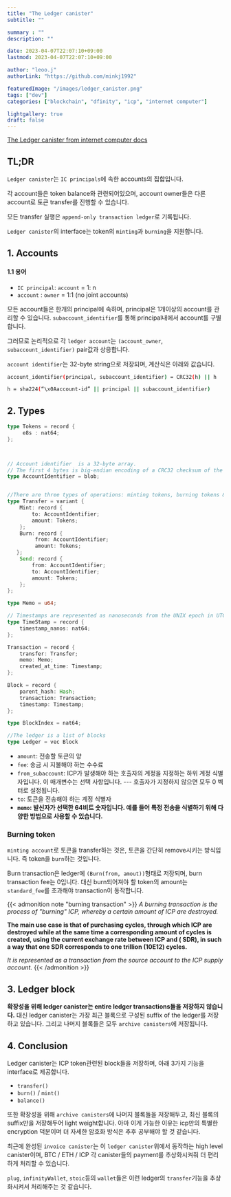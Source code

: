 ```yaml
---
title: "The Ledger canister"
subtitle: ""

summary : ""
description: ""

date: 2023-04-07T22:07:10+09:00
lastmod: 2023-04-07T22:07:10+09:00

author: "leoo.j"
authorLink: "https://github.com/minkj1992"

featuredImage: "/images/ledger_canister.png"
tags: ["dev"]
categories: ["blockchain", "dfinity", "icp", "internet computer"]

lightgallery: true
draft: false
---
```


[The Ledger canister from internet computer docs](https://internetcomputer.org/docs/current/references/ledger)
<!--more-->

## TL;DR

`Ledger canister`는 `IC principals`에 속한 accounts의 집합입니다.

각 account들은 token balance와 관련되어있으며, account owner들은 다른 account로 토큰 transfer를 진행할 수 있습니다.

모든 transfer 실행은 `append-only transaction ledger`로 기록됩니다.

`Ledger canister`의 interface는 token의 `minting`과 `burning`을 지원합니다.


## 1. Accounts

#### 1.1 용어
- `IC principal`: `account` = 1: n
- `account` : `owner` = 1:1 (no joint accounts)

모든 account들은 한개의 principal에 속하며, principal은 1개이상의 account를 관리할 수 있습니다. `subaccount_identifier`를 통해 principal내에서 account를 구별합니다.

그러므로 논리적으로 각 `ledger account`는 `(account_owner`, `subaccount_identifier)` pair값과 상응합니다.

`account identifier`는 32-byte string으로 저장되며, 계산식은 아래와 값습니다.

```sh
account_identifier(principal, subaccount_identifier) = CRC32(h) || h
```

```sh
h = sha224(“\x0Aaccount-id” || principal || subaccount_identifier)
```

## 2. Types

```rs
type Tokens = record {
     e8s : nat64;
};



// Account identifier  is a 32-byte array.
// The first 4 bytes is big-endian encoding of a CRC32 checksum of the last 28 bytes
type AccountIdentifier = blob;


//There are three types of operations: minting tokens, burning tokens & transferring tokens
type Transfer = variant {
    Mint: record {
        to: AccountIdentifier;
        amount: Tokens;
    };
    Burn: record {
         from: AccountIdentifier;
         amount: Tokens;
   };
    Send: record {
        from: AccountIdentifier;
        to: AccountIdentifier;
        amount: Tokens;
    };
};

type Memo = u64;

// Timestamps are represented as nanoseconds from the UNIX epoch in UTC timezone
type TimeStamp = record {
    timestamp_nanos: nat64;
};

Transaction = record {
    transfer: Transfer;
    memo: Memo;
    created_at_time: Timestamp;
};

Block = record {
    parent_hash: Hash;
    transaction: Transaction;
    timestamp: Timestamp;
};

type BlockIndex = nat64;

//The ledger is a list of blocks
type Ledger = vec Block
```

- `amount`: 전송할 토큰의 양
- `fee`: 송금 시 지불해야 하는 수수료
- `from_subaccount`: ICP가 발생해야 하는 호출자의 계정을 지정하는 하위 계정 식별자입니다. 이 매개변수는 선택 사항입니다. --- 호출자가 지정하지 않으면 모두 0 벡터로 설정됩니다.
- `to`: 토큰을 전송해야 하는 계정 식별자
- **`memo`: 발신자가 선택한 64비트 숫자입니다. 예를 들어 특정 전송을 식별하기 위해 다양한 방법으로 사용할 수 있습니다.**

### Burning token

`minting account`로 토큰을 transfer하는 것은, 토큰을 간단히 remove시키는 방식입니다. 즉 token을 `burn`하는 것입니다. 

Burn transaction은 ledger에 `(Burn(from, amout))`형태로 저장되며, burn transaction fee는 0입니다. 대신 burn되어져야 할 token의 amount는 `standard_fee`를 초과해야 transaction이 동작합니다.

{{< admonition note "burning transaction" >}}
_A burning transaction is the process of "burning" ICP, whereby a certain amount of ICP are destroyed._

**The main use case is that of purchasing cycles, through which ICP are destroyed while at the same time a corresponding amount of cycles is created, using the current exchange rate between ICP and ( SDR), in such a way that one SDR corresponds to one trillion (10E12) cycles.** 

_It is represented as a transaction from the source account to the ICP supply account._
{{< /admonition  >}}


## 3. Ledger block

**확장성을 위해 ledger canister는 entire ledger transactions들을 저장하지 않습니다.** 대신 ledger canister는 가장 최근 블록으로 구성된 suffix of the ledger를 저장하고 있습니다. 그리고 나머지 블록들은 모두 `archive canisters`에 저장됩니다.

## 4. Conclusion

Ledger canister는 ICP token관련된 block들을 저장하며, 아래 3가지 기능을 interface로 제공합니다.

- `transfer()`
- `burn()` / `mint()`
- `balance()`

또한 확장성을 위해 `archive canisters`에 나머지 블록들을 저장해두고, 최신 블록의 suffix만을 저장해두어 light weight합니다. 아마 이게 가능한 이유는 icp만의 특별한 encryption 덕분이며 더 자세한 암호화 방식은 추후 공부해야 할 것 같습니다.

최근에 완성된 `invoice canister`는 이 `ledger canister`위에서 동작하는 high level canister이며, BTC / ETH / ICP 각 canister들의 payment를 추상화시켜줘 더 편리하게 처리할 수 있습니다.

`plug`, `infinityWallet`, `stoic`등의 `wallet`들은 이런 ledger의 `transfer`기능을 추상화시켜서 처리해주는 것 같습니다.